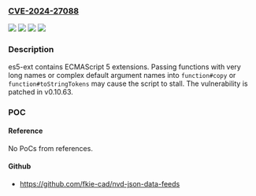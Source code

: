 ### [CVE-2024-27088](https://cve.mitre.org/cgi-bin/cvename.cgi?name=CVE-2024-27088)
![](https://img.shields.io/static/v1?label=Product&message=es5-ext&color=blue)
![](https://img.shields.io/static/v1?label=Version&message=%3D%20%3E%3D%200.10.0%2C%20%3C%200.10.63%20&color=brighgreen)
![](https://img.shields.io/static/v1?label=Vulnerability&message=CWE-1333%3A%20Inefficient%20Regular%20Expression%20Complexity&color=brighgreen)
![](https://img.shields.io/static/v1?label=Vulnerability&message=CWE-400%3A%20Uncontrolled%20Resource%20Consumption&color=brighgreen)

### Description

es5-ext contains ECMAScript 5 extensions. Passing functions with very long names or complex default argument names into `function#copy` or `function#toStringTokens` may cause the script to stall. The vulnerability is patched in v0.10.63.

### POC

#### Reference
No PoCs from references.

#### Github
- https://github.com/fkie-cad/nvd-json-data-feeds

